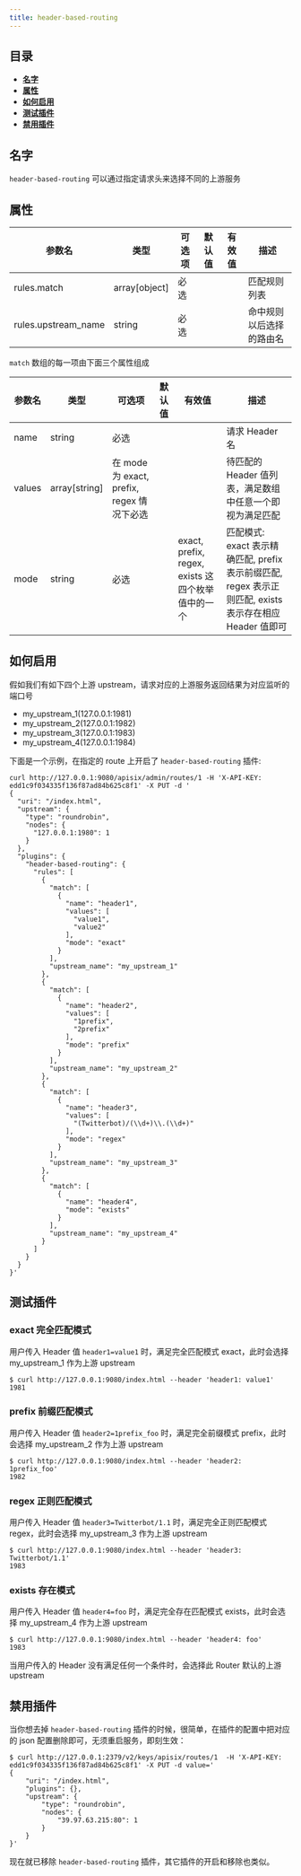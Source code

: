 ```yaml
---
title: header-based-routing
---
```


<!--
#
# Licensed to the Apache Software Foundation (ASF) under one or more
# contributor license agreements.  See the NOTICE file distributed with
# this work for additional information regarding copyright ownership.
# The ASF licenses this file to You under the Apache License, Version 2.0
# (the "License"); you may not use this file except in compliance with
# the License.  You may obtain a copy of the License at
#
#     http://www.apache.org/licenses/LICENSE-2.0
#
# Unless required by applicable law or agreed to in writing, software
# distributed under the License is distributed on an "AS IS" BASIS,
# WITHOUT WARRANTIES OR CONDITIONS OF ANY KIND, either express or implied.
# See the License for the specific language governing permissions and
# limitations under the License.
#
-->

## 目录

- [**名字**](#名字)
- [**属性**](#属性)
- [**如何启用**](#如何启用)
- [**测试插件**](#测试插件)
- [**禁用插件**](#禁用插件)

## 名字

`header-based-routing` 可以通过指定请求头来选择不同的上游服务

## 属性

|              参数名             | 类型          | 可选项 | 默认值 | 有效值 | 描述                 |
| --------- | ------------- | ------ | ------ | ------ | -------------------------------- |
| rules.match| array[object] |  必选  |        |        | 匹配规则列表 |
| rules.upstream_name|string |    必选 |        |        |命中规则以后选择的路由名 |

`match` 数组的每一项由下面三个属性组成

|              参数名             | 类型          | 可选项 | 默认值 | 有效值 | 描述                 |
| --------- | ------------- | ------ | ------ | ------ | -------------------------------- |
| name| string |  必选  |        |        | 请求 Header 名|
| values|array[string] |    在 mode 为 exact, prefix, regex 情况下必选 | | | 待匹配的 Header 值列表，满足数组中任意一个即视为满足匹配 |
| mode |string |  必选| |  exact, prefix, regex, exists 这四个枚举值中的一个| 匹配模式: exact 表示精确匹配, prefix 表示前缀匹配, regex 表示正则匹配, exists 表示存在相应 Header 值即可  |

## 如何启用

假如我们有如下四个上游 upstream，请求对应的上游服务返回结果为对应监听的端口号

- my_upstream_1(127.0.0.1:1981)
- my_upstream_2(127.0.0.1:1982)
- my_upstream_3(127.0.0.1:1983)
- my_upstream_4(127.0.0.1:1984)


下面是一个示例，在指定的 route 上开启了 `header-based-routing` 插件:

```shell
curl http://127.0.0.1:9080/apisix/admin/routes/1 -H 'X-API-KEY: edd1c9f034335f136f87ad84b625c8f1' -X PUT -d '
{
  "uri": "/index.html",
  "upstream": {
    "type": "roundrobin",
    "nodes": {
      "127.0.0.1:1980": 1
    }
  },
  "plugins": {
    "header-based-routing": {
      "rules": [
        {
          "match": [
            {
              "name": "header1",
              "values": [
                "value1",
                "value2"
              ],
              "mode": "exact"
            }
          ],
          "upstream_name": "my_upstream_1"
        },
        {
          "match": [
            {
              "name": "header2",
              "values": [
                "1prefix",
                "2prefix"
              ],
              "mode": "prefix"
            }
          ],
          "upstream_name": "my_upstream_2"
        },
        {
          "match": [
            {
              "name": "header3",
              "values": [
                "(Twitterbot)/(\\d+)\\.(\\d+)"
              ],
              "mode": "regex"
            }
          ],
          "upstream_name": "my_upstream_3"
        },
        {
          "match": [
            {
              "name": "header4",
              "mode": "exists"
            }
          ],
          "upstream_name": "my_upstream_4"
        }
      ]
    }
  }
}'

```

## 测试插件

### exact 完全匹配模式

用户传入 Header 值 `header1=value1` 时，满足完全匹配模式 exact，此时会选择 my_upstream_1 作为上游 upstream

```shell
$ curl http://127.0.0.1:9080/index.html --header 'header1: value1'
1981
```

### prefix 前缀匹配模式

用户传入 Header 值 `header2=1prefix_foo` 时，满足完全前缀模式 prefix，此时会选择 my_upstream_2 作为上游 upstream

```shell
$ curl http://127.0.0.1:9080/index.html --header 'header2: 1prefix_foo'
1982
```

### regex 正则匹配模式

用户传入 Header 值 `header3=Twitterbot/1.1` 时，满足完全正则匹配模式 regex，此时会选择 my_upstream_3 作为上游 upstream

```shell
$ curl http://127.0.0.1:9080/index.html --header 'header3: Twitterbot/1.1'
1983
```

### exists 存在模式

用户传入 Header 值 `header4=foo` 时，满足完全存在匹配模式 exists，此时会选择 my_upstream_4 作为上游 upstream

```shell
$ curl http://127.0.0.1:9080/index.html --header 'header4: foo'
1983
```

当用户传入的 Header 没有满足任何一个条件时，会选择此 Router 默认的上游 upstream


## 禁用插件

当你想去掉 `header-based-routing` 插件的时候，很简单，在插件的配置中把对应的 json 配置删除即可，无须重启服务，即刻生效：

```shell
$ curl http://127.0.0.1:2379/v2/keys/apisix/routes/1  -H 'X-API-KEY: edd1c9f034335f136f87ad84b625c8f1' -X PUT -d value='
{
    "uri": "/index.html",
    "plugins": {},
    "upstream": {
        "type": "roundrobin",
        "nodes": {
            "39.97.63.215:80": 1
        }
    }
}'
```

现在就已移除 `header-based-routing` 插件，其它插件的开启和移除也类似。
